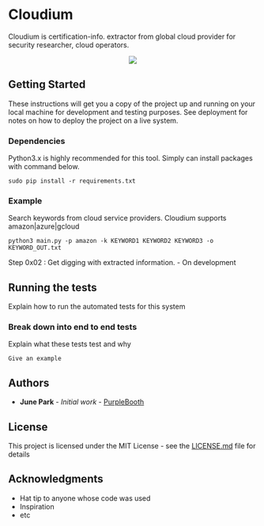 # Cloudium

Cloudium is certification-info. extractor from global cloud provider
for security researcher, cloud operators.

<p align="center">
    <img src="http://noplanlife.com/sample2.svg">
</p>

## Getting Started

These instructions will get you a copy of the project up and running on your local machine for development and testing purposes. See deployment for notes on how to deploy the project on a live system.

### Dependencies

Python3.x is highly recommended for this tool.
Simply can install packages with command below.

```sudo pip install -r requirements.txt```

### Example

Search keywords from cloud service providers.
Cloudium supports amazon|azure|gcloud 

```
python3 main.py -p amazon -k KEYWORD1 KEYWORD2 KEYWORD3 -o KEYWORD_OUT.txt
```

Step 0x02 : Get digging with extracted information. - On development

## Running the tests

Explain how to run the automated tests for this system

### Break down into end to end tests

Explain what these tests test and why

```
Give an example
```

## Authors

* **June Park** - *Initial work* - [PurpleBooth](https://github.com/PurpleBooth)

## License

This project is licensed under the MIT License - see the [LICENSE.md](LICENSE.md) file for details

## Acknowledgments

* Hat tip to anyone whose code was used
* Inspiration
* etc
